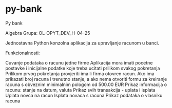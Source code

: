 # py-bank

Py bank

Algebra Grupa: OL-OPYT_DEV_H-04-25

Jednostavna Python konzolna aplikacija za upravljanje racunom u banci.

Funkcionalnosti:

Cuvanje podataka o racunu jedne firme
Aplikacija mora imati pocetne postavke i inicijalne podatke koje treba ucitati prilikom svakog pokretanja
Prilikom prvog pokretanja provjeriti ima li firma otovren racun. Ako ima prikazati broj racuna i trenutno stanje, a ako nema otvoriti formu za kreiranje racuna s obveznim minimalnim pologom od 500.00 EUR
Prikaz informacija o racunu: stanje na datum, valuta
Prikaz svih transakcija - uplata i isplata
Uplata novca na racun
Isplata novaca s racuna
Prikaz podataka o vlasniku racuna